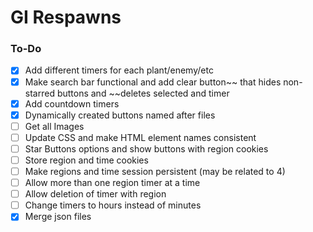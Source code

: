 # GI Respawns

### To-Do
- [X] Add different timers for each plant/enemy/etc
- [X] Make search bar functional and add clear button~~ that hides non-starred buttons and ~~deletes selected and timer
- [X] Add countdown timers
- [X] Dynamically created buttons named after files
- [ ] Get all Images
- [ ] Update CSS and make HTML element names consistent
- [ ] Star Buttons options and show buttons with region cookies
- [ ] Store region and time cookies
- [ ] Make regions and time session persistent (may be related to 4)
- [ ] Allow more than one region timer at a time
- [ ] Allow deletion of timer with region
- [ ] Change timers to hours instead of minutes
- [X] Merge json files